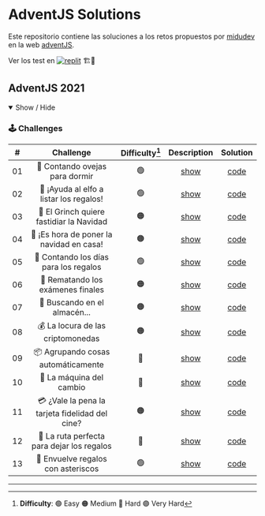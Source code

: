 # AdventJS Solutions

Este repositorio contiene las soluciones a los retos propuestos por [midudev](https://github.com/midudev) en la web [adventJS](https://adventjs.dev/es).

Ver los test en [![replit](https://img.shields.io/badge/replit-0e1525?style=for-the-badge&logo=replit)](https://replit.com/@Amaya-14/adventjs) 🏗️👷

## AdventJS 2021

<details open>

<summary>Show / Hide</summary>

### 🕹️ Challenges

|  #  |                    Challenge                    | Difficulty[^1] |                   Description                   |           Solution           |
| :-: | :---------------------------------------------: | :------------: | :---------------------------------------------: | :--------------------------: |
| 01  |         🐑 Contando ovejas para dormir          |       🟢       | [show](https://2021.adventjs.dev/challenges/01) | [code](./2021/challenge-01/) |
| 02  |     🎅 ¡Ayuda al elfo a listar los regalos!     |       🟢       | [show](https://2021.adventjs.dev/challenges/02) | [code](./2021/challenge-02/) |
| 03  |    🎅 El Grinch quiere fastidiar la Navidad     |       🟠       | [show](https://2021.adventjs.dev/challenges/03) | [code](./2021/challenge-03/) |
| 04  |    🎄 ¡Es hora de poner la navidad en casa!     |       🟠       | [show](https://2021.adventjs.dev/challenges/04) | [code](./2021/challenge-04/) |
| 05  |      🎁 Contando los días para los regalos      |       🟢       | [show](https://2021.adventjs.dev/challenges/05) | [code](./2021/challenge-05/) |
| 06  |        🧮 Rematando los exámenes finales        |       🟠       | [show](https://2021.adventjs.dev/challenges/06) | [code](./2021/challenge-06/) |
| 07  |          🏪 Buscando en el almacén...           |       🟠       | [show](https://2021.adventjs.dev/challenges/07) | [code](./2021/challenge-07/) |
| 08  |        💰 La locura de las criptomonedas        |       🟠       | [show](https://2021.adventjs.dev/challenges/08) | [code](./2021/challenge-08/) |
| 09  |       📦 Agrupando cosas automáticamente        |       🔴       | [show](https://2021.adventjs.dev/challenges/09) | [code](./2021/challenge-09/) |
| 10  |            🏦 La máquina del cambio             |       🔴       | [show](https://2021.adventjs.dev/challenges/10) | [code](./2021/challenge-10/) |
| 11  | 💳 ¿Vale la pena la tarjeta fidelidad del cine? |       🟠       | [show](https://2021.adventjs.dev/challenges/11) | [code](./2021/challenge-11/) |
| 12  |   🚧 La ruta perfecta para dejar los regalos    |       🔴       | [show](https://2021.adventjs.dev/challenges/12) | [code](./2021/challenge-12/) |
| 13  |       🎁 Envuelve regalos con asteriscos        |       🟢       | [show](https://2021.adventjs.dev/challenges/13) | [code](./2021/challenge-13/) |

</details>

<!-- ## Adventjs 2022

<details open>

<summary>Show / Hide</summary>

### 🕹️ Challenges

|  #  |                Challenge                 | Difficulty[^1] |     Source      |
| :-: | :--------------------------------------: | :------------: | :-------------: |
| 01  |   Automating Christmas gift wrapping!    |       🟢       | [code](./2022/) |
| 02  |  Nobody wants to do extra hours at work  |       🟢       | [code](./2022/) |
| 03  | How many packs of gifts can Santa carry? |       🟢       | [code](./2022/) |
| 04  |     Box inside a box and another...      |       🟠       | [code](./2022/) |
| 05  |         Optimizing Santa's trips         |       🔴       | [code](./2022/) |
| 06  |        Creating xmas decorations         |       🟠       | [code](./2022/) |
| 07  |          Doing gifts inventory           |       🟢       | [code](./2022/) |
| 08  |           We need a mechanic!            |       🟠       | [code](./2022/) |
| 09  |            Crazy Xmas lights             |       🟢       | [code](./2022/) |
| 10  |       The Santa Claus sleigh jump        |       🟠       | [code](./2022/) |
| 11  |       Santa Claus is Scrum Master        |       🔴       | [code](./2022/) |
| 12  |          Electric sleighs, wow!          |       🟠       | [code](./2022/) |
| 13  |      Backups for Santa Claus files       |       🟢       | [code](./2022/) |
| 14  |              The best path               |       🟠       | [code](./2022/) |
| 15  |      Decorating the Christmas tree       |       🟠       | [code](./2022/) |
| 16  |       Fixing Santa Claus' letters        |       🔴       | [code](./2022/) |
| 17  |          Carrying gifts in bags          |       🟠       | [code](./2022/) |
| 18  |            We ran out of ink!            |       🟢       | [code](./2022/) |
| 19  |            Sorting the toys!             |       🟢       | [code](./2022/) |
| 20  |          More challenging trips          |       🔴       | [code](./2022/) |
| 21  |         Creating the gifts table         |       🟠       | [code](./2022/) |
| 22  |            The lights in sync            |       🟢       | [code](./2022/) |
| 23  |           Santa Claus Compiler           |       🔴       | [code](./2022/) |
| 24  |       The last challenge is a maze       |       🔴       | [code](./2022/) |

</details> -->

---

[^1]: **Difficulty**: 🟢 Easy 🟠 Medium 🔴 Hard 🟣 Very Hard
